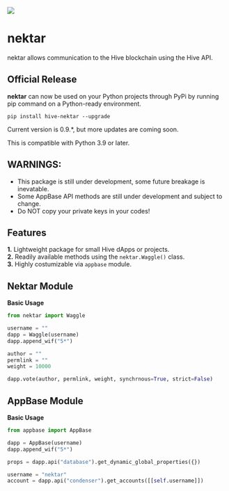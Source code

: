 ![](/resources/banner.png)

# nektar
nektar allows communication to the Hive blockchain using the Hive API.

## Official Release
**nektar** can now be used on your Python projects through PyPi by running pip command on a Python-ready environment.

`pip install hive-nektar --upgrade`

Current version is 0.9.\*, but more updates are coming soon.

This is compatible with Python 3.9 or later.

## WARNINGS:
 - This package is still under development, some future breakage is inevatable.
 - Some AppBase API methods are still under development and subject to change.
 - Do NOT copy your private keys in your codes!

## Features
**1.** Lightweight package for small Hive dApps or projects. <br>
**2.** Readily available methods using the `nektar.Waggle()` class. <br>
**3.** Highly costumizable via `appbase` module. <br>

## Nektar Module
**Basic Usage**
```python
from nektar import Waggle

username = ""
dapp = Waggle(username)
dapp.append_wif("5*")

author = ""
permlink = ""
weight = 10000

dapp.vote(author, permlink, weight, synchrnous=True, strict=False)
```

## AppBase Module
**Basic Usage**
```python
from appbase import AppBase

dapp = AppBase(username)
dapp.append_wif("5*")

props = dapp.api("database").get_dynamic_global_properties({})

username = "nektar"
account = dapp.api("condenser").get_accounts([[self.username]])

```